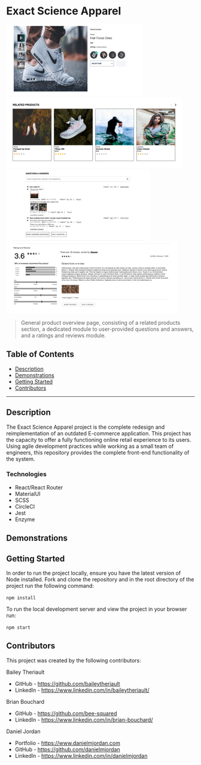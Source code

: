 # Exact Science Apparel

<div>
    <img height="190" src="./assets/Overview.png">
    <img height="190" src="./assets/Related.png">
    <img height="190" src="./assets/QnA.png">
    <img height="190" src="./assets/RR.png">
</div>

> General product overview page, consisting of a related products section, a dedicated module to user-provided questions and answers, and a ratings and reviews module.
## Table of Contents
- [Description](#description)
- [Demonstrations](#demonstrations)
- [Getting Started](#getting-started)
- [Contributors](#contributors)

---

## Description
The Exact Science Apparel project is the complete redesign and reimplementation of an outdated E-commerce application. This project has the capacity to offer a fully functioning online retail experience to its users. Using agile development practices while working as a small team of engineers, this repository provides the complete front-end functionality of the system.

### Technologies

- React/React Router
- MaterialUI
- SCSS
- CircleCI
- Jest
- Enzyme

## Demonstrations

## Getting Started

In order to run the project locally, ensure you have the latest version of Node installed. Fork and clone the repository and in the root directory of the project run the following command:

```npm install```

To run the local development server and view the project in your browser run:

```npm start```

## Contributors

This project was created by the following contributors:

Bailey Theriault
  - GitHub - https://github.com/baileytheriault
  - LinkedIn - https://www.linkedin.com/in/baileytheriault/

Brian Bouchard
  - GitHub - https://github.com/bee-squared
  - LinkedIn - https://www.linkedin.com/in/brian-bouchard/

Daniel Jordan
  - Portfolio - https://www.danielmjordan.com
  - GitHub - https://github.com/danielmjordan
  - LinkedIn - https://www.linkedin.com/in/danielmjordan





